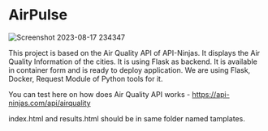 # AirPulse
![Screenshot 2023-08-17 234347](https://github.com/Garvitkul/AirPulse/assets/83578615/c75d9a7b-cf61-45a3-b051-f88df2988ae0)

This project is based on the Air Quality API of API-Ninjas. It displays the Air Quality Information of the cities. It is using Flask as backend. It is available in container form and is ready to deploy application. We are using Flask, Docker, Request Module of Python tools for it.

You can test here on how does Air Quality API works - https://api-ninjas.com/api/airquality

index.html and results.html should be in same folder named tamplates.

